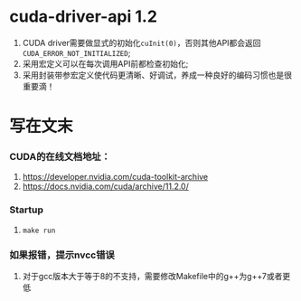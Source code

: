 # cuda-driver-api 1.2
1. CUDA driver需要做显式的初始化`cuInit(0)`，否则其他API都会返回`CUDA_ERROR_NOT_INITIALIZED`;
2. 采用宏定义可以在每次调用API前都检查初始化;
3. 采用封装带参宏定义使代码更清晰、好调试，养成一种良好的编码习惯也是很重要滴！

# 写在文末
### CUDA的在线文档地址：
1. https://developer.nvidia.com/cuda-toolkit-archive
2. https://docs.nvidia.com/cuda/archive/11.2.0/

### Startup
1. `make run`

### 如果报错，提示nvcc错误
1. 对于gcc版本大于等于8的不支持，需要修改Makefile中的g++为g++7或者更低
